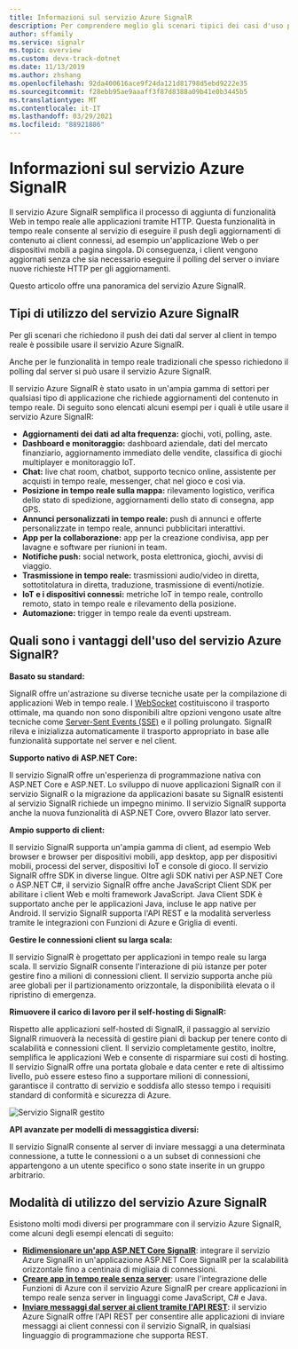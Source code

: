 ```yaml
---
title: Informazioni sul servizio Azure SignalR
description: Per comprendere meglio gli scenari tipici dei casi d'uso per usare Azure SignalR e conoscere i vantaggi principali di Azure SignalR.
author: sffamily
ms.service: signalr
ms.topic: overview
ms.custom: devx-track-dotnet
ms.date: 11/13/2019
ms.author: zhshang
ms.openlocfilehash: 92da400616ace9f24da121d81798d5ebd9222e35
ms.sourcegitcommit: f28ebb95ae9aaaff3f87d8388a09b41e0b3445b5
ms.translationtype: MT
ms.contentlocale: it-IT
ms.lasthandoff: 03/29/2021
ms.locfileid: "88921886"
---
```

# <a name="what-is-azure-signalr-service"></a>Informazioni sul servizio Azure SignalR

Il servizio Azure SignalR semplifica il processo di aggiunta di funzionalità Web in tempo reale alle applicazioni tramite HTTP. Questa funzionalità in tempo reale consente al servizio di eseguire il push degli aggiornamenti di contenuto ai client connessi, ad esempio un'applicazione Web o per dispositivi mobili a pagina singola. Di conseguenza, i client vengono aggiornati senza che sia necessario eseguire il polling del server o inviare nuove richieste HTTP per gli aggiornamenti.


Questo articolo offre una panoramica del servizio Azure SignalR.

## <a name="what-is-azure-signalr-service-used-for"></a>Tipi di utilizzo del servizio Azure SignalR

Per gli scenari che richiedono il push dei dati dal server al client in tempo reale è possibile usare il servizio Azure SignalR.

Anche per le funzionalità in tempo reale tradizionali che spesso richiedono il polling dal server si può usare il servizio Azure SignalR.

Il servizio Azure SignalR è stato usato in un'ampia gamma di settori per qualsiasi tipo di applicazione che richiede aggiornamenti del contenuto in tempo reale. Di seguito sono elencati alcuni esempi per i quali è utile usare il servizio Azure SignalR:

* **Aggiornamenti dei dati ad alta frequenza:** giochi, voti, polling, aste.
* **Dashboard e monitoraggio:** dashboard aziendale, dati del mercato finanziario, aggiornamento immediato delle vendite, classifica di giochi multiplayer e monitoraggio IoT.
* **Chat:** live chat room, chatbot, supporto tecnico online, assistente per acquisti in tempo reale, messenger, chat nel gioco e così via.
* **Posizione in tempo reale sulla mappa:** rilevamento logistico, verifica dello stato di spedizione, aggiornamenti dello stato di consegna, app GPS.
* **Annunci personalizzati in tempo reale:** push di annunci e offerte personalizzate in tempo reale, annunci pubblicitari interattivi.
* **App per la collaborazione:** app per la creazione condivisa, app per lavagne e software per riunioni in team.
* **Notifiche push:** social network, posta elettronica, giochi, avvisi di viaggio.
* **Trasmissione in tempo reale:** trasmissioni audio/video in diretta, sottotitolatura in diretta, traduzione, trasmissione di eventi/notizie.
* **IoT e i dispositivi connessi:** metriche IoT in tempo reale, controllo remoto, stato in tempo reale e rilevamento della posizione.
* **Automazione:** trigger in tempo reale da eventi upstream.

## <a name="what-are-the-benefits-using-azure-signalr-service"></a>Quali sono i vantaggi dell'uso del servizio Azure SignalR?

**Basato su standard:**

SignalR offre un'astrazione su diverse tecniche usate per la compilazione di applicazioni Web in tempo reale. I [WebSocket](https://wikipedia.org/wiki/WebSocket) costituiscono il trasporto ottimale, ma quando non sono disponibili altre opzioni vengono usate altre tecniche come [Server-Sent Events (SSE)](https://wikipedia.org/wiki/Server-sent_events) e il polling prolungato. SignalR rileva e inizializza automaticamente il trasporto appropriato in base alle funzionalità supportate nel server e nel client.

**Supporto nativo di ASP.NET Core:**

Il servizio SignalR offre un'esperienza di programmazione nativa con ASP.NET Core e ASP.NET. Lo sviluppo di nuove applicazioni SignalR con il servizio SignalR o la migrazione da applicazioni basate su SignalR esistenti al servizio SignalR richiede un impegno minimo.
Il servizio SignalR supporta anche la nuova funzionalità di ASP.NET Core, ovvero Blazor lato server.

**Ampio supporto di client:**

Il servizio SignalR supporta un'ampia gamma di client, ad esempio Web browser e browser per dispositivi mobili, app desktop, app per dispositivi mobili, processi del server, dispositivi IoT e console di gioco. Il servizio SignalR offre SDK in diverse lingue. Oltre agli SDK nativi per ASP.NET Core o ASP.NET C#, il servizio SignalR offre anche JavaScript Client SDK per abilitare i client Web e molti framework JavaScript. Java Client SDK è supportato anche per le applicazioni Java, incluse le app native per Android. Il servizio SignalR supporta l'API REST e la modalità serverless tramite le integrazioni con Funzioni di Azure e Griglia di eventi.

**Gestire le connessioni client su larga scala:**

Il servizio SignalR è progettato per applicazioni in tempo reale su larga scala. Il servizio SignalR consente l'interazione di più istanze per poter gestire fino a milioni di connessioni client. Il servizio supporta anche più aree globali per il partizionamento orizzontale, la disponibilità elevata o il ripristino di emergenza.

**Rimuovere il carico di lavoro per il self-hosting di SignalR:**

Rispetto alle applicazioni self-hosted di SignalR, il passaggio al servizio SignalR rimuoverà la necessità di gestire piani di backup per tenere conto di scalabilità e connessioni client. Il servizio completamente gestito, inoltre, semplifica le applicazioni Web e consente di risparmiare sui costi di hosting. Il servizio SignalR offre una portata globale e data center e rete di altissimo livello, può essere esteso fino a supportare milioni di connessioni, garantisce il contratto di servizio e soddisfa allo stesso tempo i requisiti standard di conformità e sicurezza di Azure.

![Servizio SignalR gestito](./media/signalr-overview/managed-signalr-service.png)

**API avanzate per modelli di messaggistica diversi:**

Il servizio SignalR consente al server di inviare messaggi a una determinata connessione, a tutte le connessioni o a un subset di connessioni che appartengono a un utente specifico o sono state inserite in un gruppo arbitrario.

## <a name="how-to-use-azure-signalr-service"></a>Modalità di utilizzo del servizio Azure SignalR

Esistono molti modi diversi per programmare con il servizio Azure SignalR, come alcuni degli esempi elencati di seguito:

- **[Ridimensionare un'app ASP.NET Core SignalR](signalr-concept-scale-aspnet-core.md)**: integrare il servizio Azure SignalR in un'applicazione ASP.NET Core SignalR per la scalabilità orizzontale fino a centinaia di migliaia di connessioni.
- **[Creare app in tempo reale senza server](signalr-concept-azure-functions.md)**: usare l'integrazione delle Funzioni di Azure con il servizio Azure SignalR per creare applicazioni in tempo reale senza server in linguaggi come JavaScript, C# e Java.
- **[Inviare messaggi dal server ai client tramite l'API REST](https://github.com/Azure/azure-signalr/blob/dev/docs/rest-api.md)**: il servizio Azure SignalR offre l'API REST per consentire alle applicazioni di inviare messaggi ai client connessi con il servizio SignalR, in qualsiasi linguaggio di programmazione che supporta REST.
